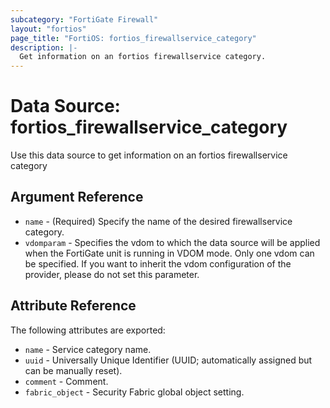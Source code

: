 ```yaml
---
subcategory: "FortiGate Firewall"
layout: "fortios"
page_title: "FortiOS: fortios_firewallservice_category"
description: |-
  Get information on an fortios firewallservice category.
---
```


# Data Source: fortios_firewallservice_category
Use this data source to get information on an fortios firewallservice category

## Argument Reference

* `name` - (Required) Specify the name of the desired firewallservice category.
* `vdomparam` - Specifies the vdom to which the data source will be applied when the FortiGate unit is running in VDOM mode. Only one vdom can be specified. If you want to inherit the vdom configuration of the provider, please do not set this parameter.


## Attribute Reference

The following attributes are exported:

* `name` - Service category name.
* `uuid` - Universally Unique Identifier (UUID; automatically assigned but can be manually reset).
* `comment` - Comment.
* `fabric_object` - Security Fabric global object setting.

